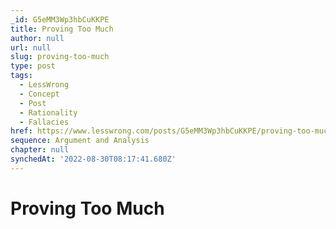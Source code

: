 ```yaml
---
_id: G5eMM3Wp3hbCuKKPE
title: Proving Too Much
author: null
url: null
slug: proving-too-much
type: post
tags:
  - LessWrong
  - Concept
  - Post
  - Rationality
  - Fallacies
href: https://www.lesswrong.com/posts/G5eMM3Wp3hbCuKKPE/proving-too-much
sequence: Argument and Analysis
chapter: null
synchedAt: '2022-08-30T08:17:41.680Z'
---
```


# Proving Too Much
